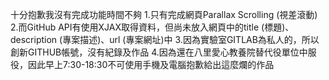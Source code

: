 十分抱歉我沒有完成功能時間不夠 
1.只有完成網頁Parallax Scrolling (視差滾動) 
2.而GitHub API有使用XJAX取得資料，但尚未放入網頁中的title (標題)、description (專案描述)、url (專案網址)中
3.因為實驗室GITLAB為私人的，所以創新GITHUB帳號，沒有紀錄及作品
4.因為還在八里愛心教養院替代役單位中服役，因此早上7:30-18:30不可使用手機及電腦抱歉給出這麼爛的作品

